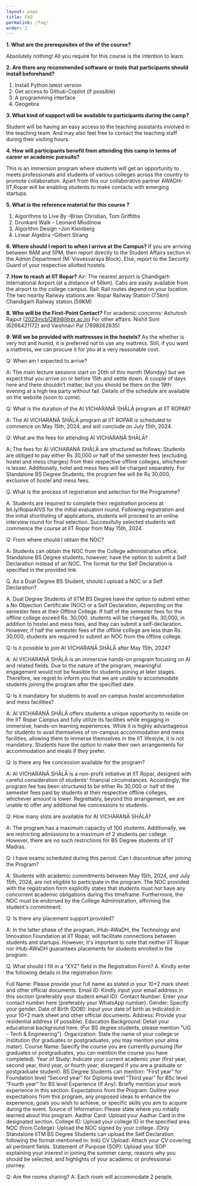```yaml
---
layout: page
title: FAQ
permalink: /faq/
order: 2
---
```



**1. What are the prerequisites of the of the course?**

Absolutely nothing! All you require for this course is the intention to learn.

**2. Are there any recommended software or tools that participants should install beforehand?**

1. Install Python latest version
2. Get access to Github-Copilot (if possible)
3. A programming interface
4. Geogebra

**3. What kind of support will be available to participants during the camp?**

Student will be having an easy access to the teaching assistants involved in the teaching team. And may also feel free to contact the teaching staff during their visiting hours.

**4. How will participants benefit from attending this camp in terms of career or academic pursuits?**

This is an immersion program where students will get an opportunity to meets professionals and students of various colleges across the country to promote collaboration. Apart from this our collaborative partner AWADH-IIT,Ropar will be enabling students to make contacts with emerging startups.

**5. What is the reference material for this course ?**
1. Algorithms to Live By –Brian Christian, Tom Griffiths
2. Drunkard Walk – Leonard Mlodinow
3. Algorithm Design –Jon Kleinberg
4. Linear Algebra –Gilbert Strang

**6. Where should I report to when I arrive at the Campus?**
If you are arriving between 9AM and 5PM, then report directly to the Student Affairs section in the Admin Department (M. Visvesvaraya Block). Else, report to the Security Guard of your respective allotted hostels. 


**7. How to reach at IIT Ropar?**
Air: The nearest airport is Chandigarh International Airport (at a distance of 56km). Cabs are easily available from the airport to the college campus.
Rail: Rail routes depend on your location. The two nearby Railway stations are:
Ropar Railway Station (7.5km)
Chandigarh Railway station (59KM)

**8. Who will be the First-Point Contact?**
For academic concerns: Ashutosh Rajput (2023mcb1289@iitrpr.ac.in)
For other affairs: Nishit Soni (6266421172) and Vaishnavi Pal (7898262635)

**9. Will we be provided with mattresses in  the hostels?**
As the whether is very hot and humid, it is preferred not to use any mattress. Still, if you want a mattress, we can procure it for you at a very reasonable cost.

Q: When am I expected to arrive?


A: The main lecture sessions start on 20th of this month (Monday) but we expect that you arrive on or before 15th and settle down. A couple of days here and there shouldn’t matter, but you should be there on the 19th evening at a high tea party without fail. Details of the schedule are available on the website (soon to come).




Q: What is the duration of the AI VICHARAṆĀ SHĀLĀ program at IIT ROPAR?


A: The AI VICHARAṆĀ SHĀLĀ program at IIT ROPAR is scheduled to commence on May 15th, 2024, and will conclude on July 15th, 2024.




Q: What are the fees for attending AI VICHARAṆĀ SHĀLĀ?


A: The fees for AI VICHARAṆĀ SHĀLĀ are structured as follows: Students are obliged to pay either Rs 30,000 or half of the semester fees (excluding hostel and mess charges) from their respective offline colleges, whichever is lesser. Additionally, hotel and mess fees will be charged separately. For Standalone BS Degree Students, the program fee will be Rs 30,000, exclusive of hostel and mess fees.



Q. What is the process of registration and selection for the Programme?

A. Students are required to complete their registration process at bit.ly/RoparAIVS for the initial evaluation round. Following registration and the initial shortlisting of applications, students will proceed to an online interview round for final selection. Successfully selected students will commence the course at IIT Ropar from May 15th, 2024.




Q: From where should I obtain the NOC?


A: Students can obtain the NOC from the College administration office. Standalone BS Degree students, however, have the option to submit a Self Declaration instead of an NOC. The format for the Self Declaration is specified in the provided link.




Q. As a Dual Degree BS Student, should I upload a NOC or a Self Declaration?


A. Dual Degree Students of IITM BS Degree have the option to submit either a No Objection Certificate (NOC) or a Self Declaration, depending on the semester fees at their Offline College. If half of the semester fees for the offline college exceed Rs. 30,000, students will be charged Rs. 30,000, in addition to hostel and mess fees, and they can submit a self-declaration. However, if half the semester fees of the offline college are less than Rs. 30,000, students are required to submit an NOC from the offline college.




Q: Is it possible to join AI VICHARAṆĀ SHĀLĀ after May 15th, 2024?


A: AI VICHARAṆĀ SHĀLĀ is an immersive hands-on program focusing on AI and related fields. Due to the nature of the program, meaningful engagement would not be feasible for students joining at later stages. Therefore, we regret to inform you that we are unable to accommodate students joining the program after the specified date.



Q: Is it mandatory for students to avail on-campus hostel accommodation and mess facilities?


A: AI VICHARAṆĀ SHĀLĀ offers students a unique opportunity to reside on the IIT Ropar Campus and fully utilize its facilities while engaging in immersive, hands-on learning experiences. While it is highly advantageous for students to avail themselves of on-campus accommodation and mess facilities, allowing them to immerse themselves in the IIT lifestyle, it is not mandatory. Students have the option to make their own arrangements for accommodation and meals if they prefer.




Q: Is there any fee concession available for the program?


A: AI VICHARAṆĀ SHĀLĀ is a non-profit initiative at IIT Ropar, designed with careful consideration of students' financial circumstances. Accordingly, the program fee has been structured to be either Rs 30,000 or half of the semester fees paid by students at their respective offline colleges, whichever amount is lower. Regrettably, beyond this arrangement, we are unable to offer any additional fee concessions to students.




Q: How many slots are available for AI VICHARAṆĀ SHĀLĀ?


A: The program has a maximum capacity of 100 students. Additionally, we are restricting admissions to a maximum of 2 students per college. However, there are no such restrictions for BS Degree students of IIT Madras.




Q: I have exams scheduled during this period. Can I discontinue after joining the Program?


A: Students with academic commitments between May 15th, 2024, and July 15th, 2024, are not eligible to participate in the program. The NOC provided with the registration form explicitly states that students must not have any concurrent academic obligations during this timeframe. Furthermore, the NOC must be endorsed by the College Administration, affirming the student's commitment.




Q: Is there any placement support provided?


A: In the latter phase of the program, iHub-AWaDH, the Technology and Innovation Foundation at IIT Ropar, will facilitate connections between students and startups. However, it's important to note that neither IIT Ropar nor iHub-AWaDH guarantees placements for students enrolled in the program.




Q. What should I fill in a “XYZ” field in the Registration Form?
A. Kindly enter the following details in the registration form:

Full Name: Please provide your full name as stated in your 10+2 mark sheet and other official documents.
Email ID: Kindly input your email address in this section (preferably your student email ID).
Contact Number: Enter your contact number here (preferably your WhatsApp number).
Gender: Specify your gender.
Date of Birth (DOB): Input your date of birth as indicated in your 10+2 mark sheet and other official documents.
Address: Provide your residential address (if possible).
Education Background: Detail your educational background here. (For BS degree students, please mention "UG - Tech & Engineering").
Organization: State the name of your college or institution (for graduates or postgraduates, you may mention your alma mater).
Course Name: Specify the course you are currently pursuing (for graduates or postgraduates, you can mention the course you have completed).
Year of Study: Indicate your current academic year (first year, second year, third year, or fourth year; disregard if you are a graduate or postgraduate student). BS Degree Students can mention:
“First year” for Foundation level
“Second year” for Diploma level
“Third year” for BSc level
“Fourth year” for BS level
Experience (If Any): Briefly mention your work experience in this section.
Expectations from the Program: Outline your expectations from this program, any proposed ideas to enhance the experience, goals you wish to achieve, or specific skills you aim to acquire during the event.
Source of Information: Please state where you initially learned about this program.
Aadhar Card: Upload your Aadhar Card in the designated section.
College ID: Upload your college ID in the specified area.
NOC (from College): Upload the NOC signed by your college. (Only Standalone IITM BS Degree Students can upload the Self Declaration following the format mentioned in: link)
CV Upload: Attach your CV covering all pertinent fields.
Statement of Purpose (SOP): Upload your SOP explaining your interest in joining the summer camp, reasons why you should be selected, and highlights of your academic or professional journey.

Q: Are the rooms sharing?
A: Each room will accommodate 2 people.

